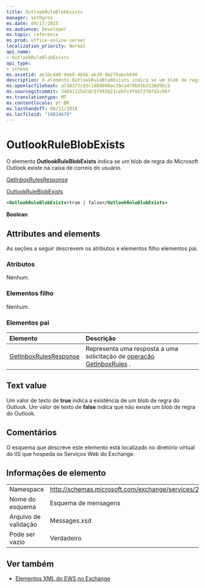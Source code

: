 ```yaml
---
title: OutlookRuleBlobExists
manager: sethgros
ms.date: 09/17/2015
ms.audience: Developer
ms.topic: reference
ms.prod: office-online-server
localization_priority: Normal
api_name:
- OutlookRuleBlobExists
api_type:
- schema
ms.assetid: ae1bc448-deb9-4b5b-ab38-4b276abcb650
description: O elemento OutlookRuleBlobExists indica se um blob de regra do Microsoft Outlook existe na caixa de correio do usuário.
ms.openlocfilehash: a738377cd3c1d69b90ac39ca479b03b3220d5bc5
ms.sourcegitcommit: 34041125dc8c5f993b21cebfc4f8b72f0fd2cb6f
ms.translationtype: MT
ms.contentlocale: pt-BR
ms.lasthandoff: 06/11/2018
ms.locfileid: "19824679"
---
```

# <a name="outlookruleblobexists"></a>OutlookRuleBlobExists

O elemento **OutlookRuleBlobExists** indica se um blob de regra do Microsoft Outlook existe na caixa de correio do usuário. 
  
[GetInboxRulesResponse](getinboxrulesresponse.md)
  
[OutlookRuleBlobExists](outlookruleblobexists.md)
  
```XML
<OutlookRuleBlobExists>true | false</OutlookRuleBlobExists>
```

 **Boolean**
## <a name="attributes-and-elements"></a>Attributes and elements

As seções a seguir descrevem os atributos e elementos filho elementos pai.
  
### <a name="attributes"></a>Atributos

Nenhum.
  
### <a name="child-elements"></a>Elementos filho

Nenhum.
  
### <a name="parent-elements"></a>Elementos pai

|**Elemento**|**Descrição**|
|:-----|:-----|
|[GetInboxRulesResponse](getinboxrulesresponse.md) <br/> |Representa uma resposta a uma solicitação de [operação GetInboxRules](getinboxrules-operation.md) .  <br/> |
   
## <a name="text-value"></a>Text value

Um valor de texto de **true** indica a existência de um blob de regra do Outlook. Um valor de texto de **false** indica que não existe um blob de regra do Outlook. 
  
## <a name="remarks"></a>Comentários

O esquema que descreve este elemento está localizado no diretório virtual do IIS que hospeda os Serviços Web do Exchange.
  
## <a name="element-information"></a>Informações de elemento

|||
|:-----|:-----|
|Namespace  <br/> |http://schemas.microsoft.com/exchange/services/2006/messages  <br/> |
|Nome do esquema  <br/> |Esquema de mensagens  <br/> |
|Arquivo de validação  <br/> |Messages.xsd  <br/> |
|Pode ser vazio  <br/> |Verdadeiro  <br/> |
   
## <a name="see-also"></a>Ver também



- [Elementos XML do EWS no Exchange](ews-xml-elements-in-exchange.md)

